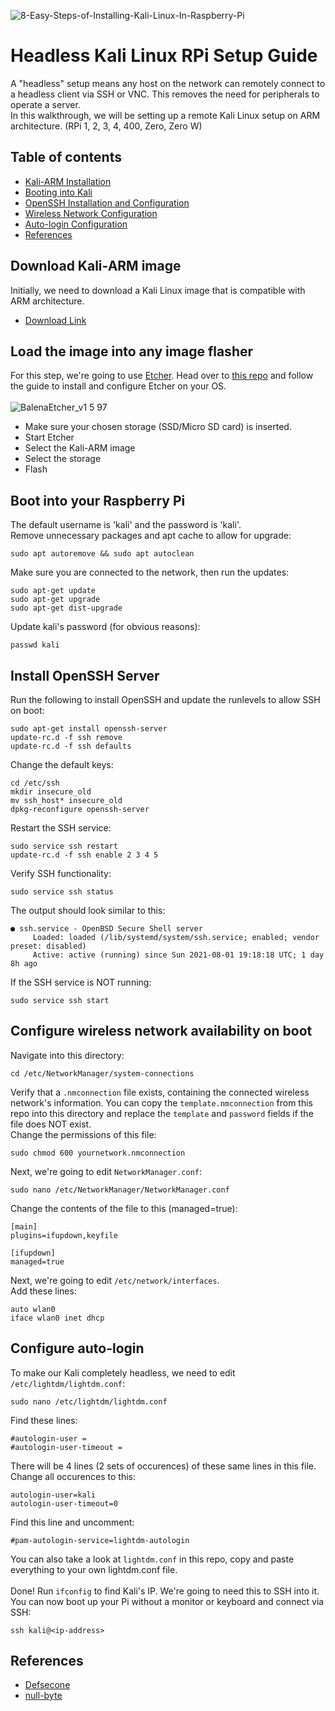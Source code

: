 ![8-Easy-Steps-of-Installing-Kali-Linux-In-Raspberry-Pi](https://user-images.githubusercontent.com/59718043/127959484-6963449f-d823-4a26-b04c-3e8fa6d6e6e8.jpg)
# Headless Kali Linux RPi Setup Guide
A "headless" setup means any host on the network can remotely connect to a 
headless client via SSH or VNC. This removes the need for peripherals to operate a server.  
In this walkthrough, we will be setting up a remote Kali Linux setup on ARM architecture.
(RPi 1, 2, 3, 4, 400, Zero, Zero W)
## Table of contents
- [Kali-ARM Installation](https://github.com/prodseanb/headless-kali-RPi#download-kali-arm-image)
- [Booting into Kali](https://github.com/prodseanb/headless-kali-RPi#boot-into-your-raspberry-pi)
- [OpenSSH Installation and Configuration](https://github.com/prodseanb/headless-kali-RPi#install-openssh-server)
- [Wireless Network Configuration](https://github.com/prodseanb/headless-kali-RPi#configure-wireless-network-availability-on-boot)
- [Auto-login Configuration](https://github.com/prodseanb/headless-kali-RPi#configure-auto-login)
- [References](https://github.com/prodseanb/headless-kali-RPi#references)
## Download Kali-ARM image
Initially, we need to download a Kali Linux image that is compatible with ARM architecture.<br/>
- [Download Link](https://www.kali.org/get-kali/#kali-arm)

## Load the image into any image flasher
For this step, we're going to use [Etcher](https://github.com/balena-io/etcher). Head over to [this
repo](https://github.com/balena-io/etcher) and follow the guide to install and configure Etcher on your OS.
<br/>
<br/>
![BalenaEtcher_v1 5 97](https://user-images.githubusercontent.com/59718043/127945937-b0aac1e8-49a0-4ab9-82c9-909d6e0b60d3.png)
- Make sure your chosen storage (SSD/Micro SD card) is inserted.
- Start Etcher
- Select the Kali-ARM image
- Select the storage
- Flash

## Boot into your Raspberry Pi
The default username is 'kali' and the password is 'kali'.<br/>
Remove unnecessary packages and apt cache to allow for upgrade:
```
sudo apt autoremove && sudo apt autoclean
```
Make sure you are connected to the network, then run the updates:
```
sudo apt-get update
sudo apt-get upgrade
sudo apt-get dist-upgrade
```
Update kali's password (for obvious reasons):
```
passwd kali
```

## Install OpenSSH Server
Run the following to install OpenSSH and update the runlevels to allow SSH on boot:
```
sudo apt-get install openssh-server
update-rc.d -f ssh remove
update-rc.d -f ssh defaults
```
Change the default keys:
```
cd /etc/ssh
mkdir insecure_old
mv ssh_host* insecure_old
dpkg-reconfigure openssh-server
```
Restart the SSH service:
```
sudo service ssh restart
update-rc.d -f ssh enable 2 3 4 5
```
Verify SSH functionality:
```
sudo service ssh status
```
The output should look similar to this:
```
● ssh.service - OpenBSD Secure Shell server
     Loaded: loaded (/lib/systemd/system/ssh.service; enabled; vendor preset: disabled)
     Active: active (running) since Sun 2021-08-01 19:18:18 UTC; 1 day 8h ago
```
If the SSH service is NOT running:
```
sudo service ssh start
```

## Configure wireless network availability on boot
Navigate into this directory:
```
cd /etc/NetworkManager/system-connections
```
Verify that a `.nmconnection` file exists, containing the connected wireless network's information.
You can copy the `template.nmconnection` from this repo into this directory and replace 
the `template` and
`password` fields if the file does NOT exist.<br/>
Change the permissions of this file: 
```
sudo chmod 600 yournetwork.nmconnection
```
Next, we're going to edit `NetworkManager.conf`:
```
sudo nano /etc/NetworkManager/NetworkManager.conf
```
Change the contents of the file to this (managed=true):
```
[main]
plugins=ifupdown,keyfile

[ifupdown]
managed=true
```
Next, we're going to edit `/etc/network/interfaces`. 
<br/>
Add these lines:
```
auto wlan0
iface wlan0 inet dhcp
```
## Configure auto-login
To make our Kali completely headless, we need to edit `/etc/lightdm/lightdm.conf`:
```
sudo nano /etc/lightdm/lightdm.conf
```
Find these lines:
```
#autologin-user =
#autologin-user-timeout =
```
There will be 4 lines (2 sets of occurences) of these same lines in this file. 
Change all occurences to this:
```
autologin-user=kali
autologin-user-timeout=0
```
Find this line and uncomment:
```
#pam-autologin-service=lightdm-autologin
```
You can also take a look at `lightdm.conf` in this repo, copy and paste everything to your
own lightdm.conf file.
<br/><br/>
Done! Run `ifconfig` to find Kali's IP. We're going to need this to SSH into it.
You can now boot up your Pi without a monitor or keyboard and connect via SSH:
```
ssh kali@<ip-address>
```
## References
- [Defsecone](https://www.youtube.com/watch?v=VXxb_F1Vb7Y)
- [null-byte](https://null-byte.wonderhowto.com/how-to/set-up-headless-raspberry-pi-hacking-platform-running-kali-linux-0176182/)

